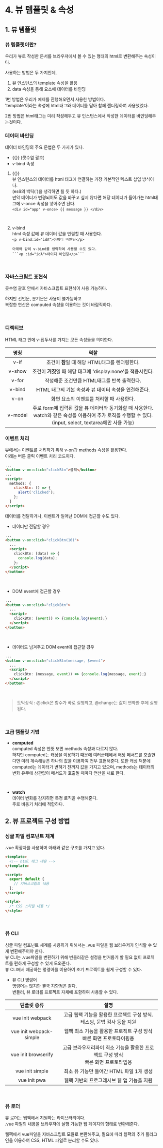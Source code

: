 # 4. 뷰 템플릿 & 속성

## 1. 뷰 템플릿

### 뷰 템플릿이란?

우리가 뷰로 작성한 문서를 브라우저에서 볼 수 있는 형태의 html로 변환해주는 속성이다.

사용하는 방법은 두 가지인데,

1. 뷰 인스턴스의 template 속성을 활용
2. data 속성을 통해 요소에 데이터를 바인딩

1번 방법은 우리가 예제를 진행해오면서 사용한 방법이다.  
'template'이라는 속성에 html태그와 데이터를 담아 함께 렌더링하여 사용했었다.

2번 방법은 html태그는 미리 작성해두고 뷰 인스턴스에서 작성한 데이터를 바인딩해주는것이다.

### 데이터 바인딩

데이터 바인딩의 주요 문법은 두 가지가 있다.

- {{}} (콧수염 괄호)
- v-bind 속성

1. \{\{\}\}  
   뷰 인스턴스의 데이터를 html 태그에 연결하는 가장 기본적인 텍스트 삽입 방식이다.  
   (es6의 백틱(\`)을 생각하면 될 듯 하다.)  
   만약 데이터가 변경되어도 값을 바꾸고 싶지 않다면 해당 데이터가 들어가는 html태그에 v-once 속성을 넣어주면 된다.  
   `<div id="app" v-once> {{ message }} </div>`

<br>

2.  v-bind  
    html 속성 값에 뷰 데이터 값을 연결할 때 사용한다.  
    `<p v-bind:id="idA">아이디 바인딩</p>`

        아래와 같이 v-bind를 생략하여 사용할 수도 있다.
        ```<p :id="idA">아이디 바인딩</p>```

<br>

### 자바스크립트 표현식

콧수염 괄호 안에서 자바스크립트 표현식이 사용 가능하다.

하지만 선언문, 분기문은 사용이 불가능하고  
복잡한 연산은 computed 속성을 이용하는 것이 바람직하다.

<br>

### 디렉티브

HTML 태그 안에 v-접두사를 가지는 모든 속성들을 의미한다.

|  명칭   |                                                                               역할                                                                               |
| :-----: | :--------------------------------------------------------------------------------------------------------------------------------------------------------------: |
|  v-if   |                                                          조건이 **참**일 때 해당 HTML태그를 렌더링한다.                                                          |
| v-show  |                                                  조건이 **거짓**일 때 해당 태그에 'display:none'을 적용시킨다.                                                   |
|  v-for  |                                                           작성해준 조건만큼 HTML태그를 반복 출력한다.                                                            |
| v-bind  |                                                       HTML 태그의 기본 속성과 뷰 데이터 속성을 연결해준다.                                                       |
|  v-on   |                                                             화면 요소의 이벤트를 처리할 때 사용한다.                                                             |
| v-model | 주로 form에 입력된 값을 뷰 데이터와 동기화할 때 사용한다.<br>watch와 같은 속성을 이용하여 추가 로직을 수행할 수 있다.<br>(input, select, textarea에만 사용 가능) |

### 이벤트 처리

뷰에서는 이벤트를 처리하기 위해 v-on과 methods 속성을 활용한다.  
아래는 버튼 클릭 이벤트 처리 코드이다.

```html
...
<button v-on:click="clickBtn">클릭</button>
...
<script>
  methods: {
    clickBtn: () => {
      alert('clicked');
    };
  }
</script>
```

데이터를 전달하거나, 이벤트가 일어난 DOM에 접근할 수도 있다.

- 데이터만 전달할 경우

```html
...
<button v-on:click="clickBtn(10)">
  ...
  <script>
    clickBtn: (data) => {
      console.log(data);
    };
  </script>
</button>
```

<br>

- DOM event에 접근할 경우

```html
...
<button v-on:click="clickBtn">
  ...
  <script>
    clickBtn: (event)) => {console.log(event);}
  </script>
</button>
```

<br>

- 데이터도 넘겨주고 DOM event에 접근할 경우

```html
...
<button v-on:click="clickBtn(message, $event">
  ...
  <script>
    clickBtn: (message, event)) => {console.log(message, event);}
  </script>
</button>
```

<br>

> 토막상식 : @click은 함수가 바로 실행되고, @change는 값이 변화한 후에 실행된다.

<br>

### 고급 템플릿 기법

- **computed**  
  computed 속성은 언뜻 보면 methods 속성과 다르지 않다.  
  하지만 computed는 캐싱을 이용하기 때문에 여러군데에서 해당 메서드를 호출한다면 미리 계속해놓은 하나의 값을 이용하여 전부 표현해준다.
      또한 캐싱 덕분에 computed는 데이터가 변하기 전까지 값을 가지고 있으며,
      methods는 데이터의 변화 유무에 상관없이 메서드가 호출될 때마다 연산을 새로 한다.

<br>

- **watch**  
  데이터 변화를 감지하면 특정 로직을 수행해준다.  
  주로 비동기 처리에 적합하다.

## 2. 뷰 프로젝트 구성 방법

### 싱글 파일 컴포넌트 체계

.vue 확장자를 사용하며 아래와 같은 구조를 가지고 있다.

```html
<template>
  <!-- html 태그 내용 -->
</template>

<script>
  export default {
    // 자바스크립트 내용
  };
</script>

<style>
  /* CSS 스타일 내용 */
</style>
```

<br>

### 뷰 CLI

싱글 파일 컴포넌트 체계를 사용하기 위해서는 .vue 파일을 웹 브라우저가 인식할 수 있게 변환해주어야 한다.  
뷰 CLI는 .vue파일을 변환하기 위해 번들러같은 설정을 번거롭기 할 필요 없이 프로젝트를 편하게 구성할 수 있게 도와준다.  
뷰 CLI에서 제공하는 명령어를 이용하여 초기 프로젝트를 쉽게 구성할 수 있다.

- 뷰 CLI 명령어  
  명령어는 많지만 결국 지향점은 같다.  
  번들러, 뷰 로더를 프로젝트 자체에 포함하여 사용할 수 있다.

|       템플릿 종류       |                                        설명                                         |
| :---------------------: | :---------------------------------------------------------------------------------: |
|    vue init webpack     |     고급 웹팩 기능을 활용한 프로젝트 구성 방식.<br>테스팅, 문법 검사 등을 지원      |
| vue init webpack-simple |       웹팩 최소 기능을 활용한 프로젝트 구성 방식<br>빠른 화면 프로토타이핑용        |
|   vue init browserify   | 고급 브라우저리파이 최소 기능을 활용한 프로젝트 구성 방식<br>빠른 화면 프로토타입용 |
|     vue init simple     |                      최소 뷰 기능만 들어간 HTML 파일 1개 생성                       |
|      vue init pwa       |                     웹팩 기반의 프로그레시브 웹 앱 기능을 지원                      |

<br>

### 뷰 로더

뷰 로더는 웹팩에서 지원하는 라이브러리이다.  
.vue 파일의 내용을 브라우저에 실행 가능한 웹 페이지의 형태로 변환해준다.

웹팩에서 vue파일을 자바스크립트 모듈로 변환해주고, 필요에 따라 웹팩의 추가 플러그인을 이용하여 CSS, HTML 파일로 분리할 수도 있다.

